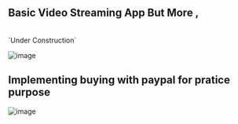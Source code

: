 ## Basic Video Streaming App But More ,
<br>
 `Under Construction`
<br>

![image](https://user-images.githubusercontent.com/53145644/162100059-d68675df-ad49-4b26-a288-e3213010da02.png)
<br>

## Implementing buying with paypal for pratice purpose
![image](https://user-images.githubusercontent.com/53145644/162210984-32275fc2-7a01-4da5-b479-36dd745715b2.png)
